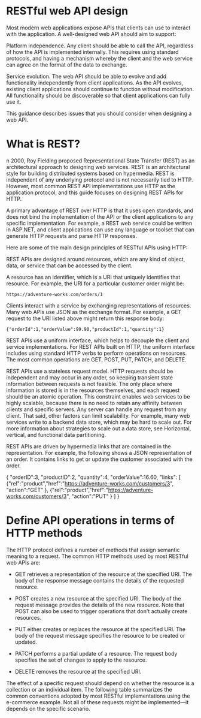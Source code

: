# RESTful web API design 

Most modern web applications expose APIs that clients can use to interact with the application. A well-designed web API should aim to support:

Platform independence. Any client should be able to call the API, regardless of how the API is implemented internally. This requires using standard protocols, and having a mechanism whereby the client and the web service can agree on the format of the data to exchange.

Service evolution. The web API should be able to evolve and add functionality independently from client applications. As the API evolves, existing client applications should continue to function without modification. All functionality should be discoverable so that client applications can fully use it.

This guidance describes issues that you should consider when designing a web API. 

# What is REST? 

n 2000, Roy Fielding proposed Representational State Transfer (REST) as an architectural approach to designing web services. REST is an architectural style for building distributed systems based on hypermedia. REST is independent of any underlying protocol and is not necessarily tied to HTTP. However, most common REST API implementations use HTTP as the application protocol, and this guide focuses on designing REST APIs for HTTP.

A primary advantage of REST over HTTP is that it uses open standards, and does not bind the implementation of the API or the client applications to any specific implementation. For example, a REST web service could be written in ASP.NET, and client applications can use any language or toolset that can generate HTTP requests and parse HTTP responses.

Here are some of the main design principles of RESTful APIs using HTTP:

REST APIs are designed around resources, which are any kind of object, data, or service that can be accessed by the client.

A resource has an identifier, which is a URI that uniquely identifies that resource. For example, the URI for a particular customer order might be:
 
  `https://adventure-works.com/orders/1`

  Clients interact with a service by exchanging representations of resources. Many web APIs use JSON as the exchange format. For example, a GET request to the URI listed above might return this response body: 

  `{"orderId":1,"orderValue":99.90,"productId":1,"quantity":1}` 


  REST APIs use a uniform interface, which helps to decouple the client and service implementations. For REST APIs built on HTTP, the uniform interface includes using standard HTTP verbs to perform operations on resources. The most common operations are GET, POST, PUT, PATCH, and DELETE.

REST APIs use a stateless request model. HTTP requests should be independent and may occur in any order, so keeping transient state information between requests is not feasible. The only place where information is stored is in the resources themselves, and each request should be an atomic operation. This constraint enables web services to be highly scalable, because there is no need to retain any affinity between clients and specific servers. Any server can handle any request from any client. That said, other factors can limit scalability. For example, many web services write to a backend data store, which may be hard to scale out. For more information about strategies to scale out a data store, see Horizontal, vertical, and functional data partitioning.

REST APIs are driven by hypermedia links that are contained in the representation. For example, the following shows a JSON representation of an order. It contains links to get or update the customer associated with the order.

{
    "orderID":3,
    "productID":2,
    "quantity":4,
    "orderValue":16.60,
    "links": [
        {"rel":"product","href":"https://adventure-works.com/customers/3", "action":"GET" },
        {"rel":"product","href":"https://adventure-works.com/customers/3", "action":"PUT" }
    ]
}

# Define API operations in terms of HTTP methods 

The HTTP protocol defines a number of methods that assign semantic meaning to a request. The common HTTP methods used by most RESTful web APIs are:

* GET retrieves a representation of the resource at the specified URI. The body of the response message contains the details of the requested resource.

* POST creates a new resource at the specified URI. The body of the request message provides the details of the new resource. Note that POST can also be used to trigger operations that don't actually create resources.

* PUT either creates or replaces the resource at the specified URI. The body of the request message specifies the resource to be created or updated.

* PATCH performs a partial update of a resource. The request body specifies the set of changes to apply to the resource.

* DELETE removes the resource at the specified URI.


The effect of a specific request should depend on whether the resource is a collection or an individual item. The following table summarizes the common conventions adopted by most RESTful implementations using the e-commerce example. Not all of these requests might be implemented—it depends on the specific scenario.